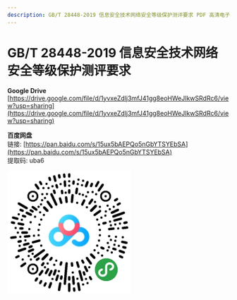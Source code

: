 ```yaml
---
description: GB/T 28448-2019 信息安全技术网络安全等级保护测评要求 PDF 高清电子版 下载
---
```


# GB/T 28448-2019 信息安全技术网络安全等级保护测评要求

**Google Drive**  
[https://drive.google.com/file/d/1yvxeZdlj3mfJ41gg8eoHWeJIkwSRdRc6/view?usp=sharing](https://drive.google.com/file/d/1yvxeZdlj3mfJ41gg8eoHWeJIkwSRdRc6/view?usp=sharing)

**百度网盘**  
链接: [https://pan.baidu.com/s/15ux5bAEPQo5nGbYTSYEbSA](https://pan.baidu.com/s/15ux5bAEPQo5nGbYTSYEbSA)   
提取码: uba6  


![&#x626B;&#x63CF;&#x4E8C;&#x7EF4;&#x7801;&#x4E0B;&#x8F7D; GB/T 28448-2019 &#x4FE1;&#x606F;&#x5B89;&#x5168;&#x6280;&#x672F;&#x7F51;&#x7EDC;&#x5B89;&#x5168;&#x7B49;&#x7EA7;&#x4FDD;&#x62A4;&#x6D4B;&#x8BC4;&#x8981;&#x6C42;](.gitbook/assets/image%20%282%29.png)



